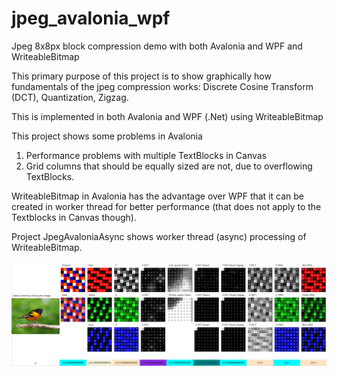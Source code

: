 # jpeg_avalonia_wpf
Jpeg 8x8px block compression demo with both Avalonia and WPF and WriteableBitmap

This primary purpose of this project is to show graphically how fundamentals of the jpeg compression works: Discrete Cosine Transform (DCT), Quantization, Zigzag.

This is implemented in both Avalonia and WPF (.Net) using WriteableBitmap

This project shows some problems in Avalonia

1. Performance problems with multiple TextBlocks in Canvas
2. Grid columns that should be equally sized are not, due to overflowing TextBlocks.

WriteableBitmap in Avalonia has the advantage over WPF that it can be created in worker thread for better performance
(that does not apply to the Textblocks in Canvas though).

Project JpegAvaloniaAsync shows worker thread (async) processing of WriteableBitmap.

![Alt text](/screenshot.png?raw=true)

